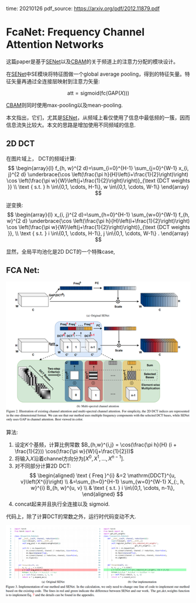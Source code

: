 time: 20210126
pdf_source: https://arxiv.org/pdf/2012.11879.pdf

# FcaNet: Frequency Channel Attention Networks

这篇paper是基于[SENet]以及[CBAM]的关于频道上的注意力分配的模块设计。

在[SENet]中SE模块将特征图做一个global average pooling，得到的特征矢量。特征矢量再通过全连接层映射到注意力矢量:

$$
    \text{att} = \text{sigmoid} (\text{fc}( \text{GAP}(X)))
$$

[CBAM]则同时使用max-pooling以及mean-pooling.

本文指出，它们，尤其是[SENet]，从频域上看仅使用了信息中最低频的一簇，因而信息流失比较大。本文的思路是增加使用不同频域的信息.

## 2D DCT

在图片域上， DCT的频域计算:
$$
\begin{array}{l}
f_{h, w}^{2 d}=\sum_{i=0}^{H-1} \sum_{j=0}^{W-1} x_{i, j}^{2 d} \underbrace{\cos \left(\frac{\pi h}{H}\left(i+\frac{1}{2}\right)\right) \cos \left(\frac{\pi w}{W}\left(j+\frac{1}{2}\right)\right)}_{\text {DCT weights }} \\
\text { s.t. } h \in\{0,1, \cdots, H-1\}, w \in\{0,1, \cdots, W-1\}
\end{array}
$$

逆变换:
$$
\begin{array}{l}
x_{i, j}^{2 d}=\sum_{h=0}^{H-1} \sum_{w=0}^{W-1} f_{h, w}^{2 d} \underbrace{\cos \left(\frac{\pi h}{H}\left(i+\frac{1}{2}\right)\right) \cos \left(\frac{\pi w}{W}\left(j+\frac{1}{2}\right)\right)}_{\text {DCT weights }}, \\
\text { s.t. } i \in\{0,1, \cdots, H-1\}, j \in\{0,1, \cdots, W-1\} .
\end{array}
$$

显然，全局平均池化是2D DCT的一个特殊case,

## FCA Net:

![image](res/fcanet_structure.png)

算法:

1. 设定$K$个基频，计算比例常数 $B_{h,w}^{i,j} = \cos(\frac{\pi h}{H} (i + \frac{1}{2})) \cos(\frac{\pi w}{W}(j+\frac{1}{2}))$
2. 将输入$X$沿着channel方向分为$[X^0, X^1, ..., X^{n-1}]$. 
3. 对不同部分计算2D DCT: 
$$
\begin{aligned}
\text { Freq }^{i} &=2 \mathrm{DDCT}^{u, v}\left(X^{i}\right) \\
&=\sum_{h=0}^{H-1} \sum_{w=0}^{W-1} X_{:, h, w}^{i} B_{h, w}^{u, v} \\
& \text { s.t. } i \in\{0,1, \cdots, n-1\},
\end{aligned}
$$
4. concat起来并且执行全连接以及 sigmoid.

代码上，除了计算DCT的常数之外，运行时代码变动不大.

![image](res/fcanet_code.png)


[SENet]:Squeeze-and-Excitation_Networks.md
[CBAM]:CBAM:Convolutional_Block_Attention_Module.md